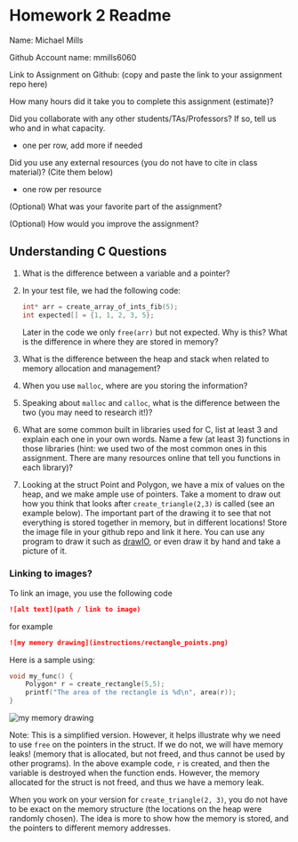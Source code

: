 # Homework 2 Readme
Name: Michael Mills

Github Account name: mmills6060

Link to Assignment on Github: (copy and paste the link to your assignment repo here)

How many hours did it take you to complete this assignment (estimate)? 

Did you collaborate with any other students/TAs/Professors? If so, tell us who and in what capacity.  
- one per row, add more if needed


Did you use any external resources (you do not have to cite in class material)? (Cite them below)  
- one row per resource


(Optional) What was your favorite part of the assignment? 

(Optional) How would you improve the assignment? 

## Understanding C Questions

1. What is the difference between a variable and a pointer?
2. In your test file, we had the following code:
    
    ```c
    int* arr = create_array_of_ints_fib(5);
    int expected[] = {1, 1, 2, 3, 5};
    ```
    Later in the code we only `free(arr)` but not expected. Why is this? What is the difference in where they are stored in memory?
3. What is the difference between the heap and stack when related to memory allocation and management?
4. When you use `malloc`, where are you storing the information?
5. Speaking about `malloc` and `calloc`, what is the difference between the two (you may need to research it!)?
6. What are some common built in libraries used for C, list at least 3 and explain each one in your own words. Name a few (at least 3) functions in those libraries (hint: we used two of the most common ones in this assignment. There are many resources online that tell you functions in each library)?
7. Looking at the struct Point and Polygon, we have a mix of values on the heap, and we make ample use of pointers. Take a moment to draw out how you think that looks after `create_triangle(2,3)` is called (see an example below). The important part of the drawing it to see that not everything is stored together in memory, but in different locations! Store the image file in your github repo and link it here. You can use any program to draw it such as [drawIO](https://app.diagrams.net/), or even draw it by hand and take a picture of it. 





### Linking to images?
To link an image, you use the following code

```markdown
![alt text](path / link to image)
```
for example
```markdown
![my memory drawing](instructions/rectangle_points.png)
```


Here is a sample using: 
```c
void my_func() {
    Polygon* r = create_rectangle(5,5);
    printf("The area of the rectangle is %d\n", area(r));
}
```

![my memory drawing](instructions/rectangle_points.png)

Note: This is a simplified version. However, it helps illustrate why we need to use `free` on the pointers in the struct. If we do not, we will have memory leaks! (memory that is allocated, but not freed, and thus cannot be used by other programs). In the above example code, `r` is created, and then the variable is destroyed when the function ends. However, the memory allocated for the struct is not freed, and thus we have a memory leak.

When you work on your version for `create_triangle(2, 3)`, you do not have to be exact on the memory structure (the locations on the heap were randomly chosen). The idea is more to show how the memory is stored, and the pointers to different memory addresses. 

